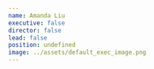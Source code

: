 ```yaml
---
name: Amanda Liu
executive: false
director: false
lead: false
position: undefined
image: ../assets/default_exec_image.png
---
```

